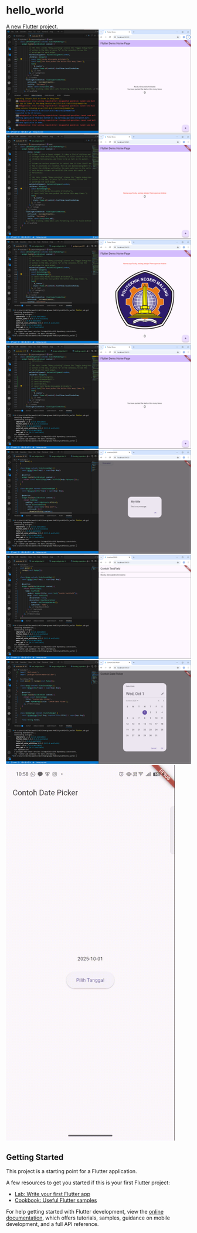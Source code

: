 # hello_world

A new Flutter project.
![Screenshot hello_world](images/01.png)
![Screenshot saya sedang belajar](images/02.png)
![Screenshot logo polinema](images/03.png)
![Screenshot fab](images/04.png)
![Screenshot alert](images/05.png)
![Screenshot textfield](images/06.png)
![Screenshot datepicker](images/07.png)
![gif mobile fisik](images/08.gif)

## Getting Started

This project is a starting point for a Flutter application.

A few resources to get you started if this is your first Flutter project:

- [Lab: Write your first Flutter app](https://docs.flutter.dev/get-started/codelab)
- [Cookbook: Useful Flutter samples](https://docs.flutter.dev/cookbook)

For help getting started with Flutter development, view the
[online documentation](https://docs.flutter.dev/), which offers tutorials,
samples, guidance on mobile development, and a full API reference.
